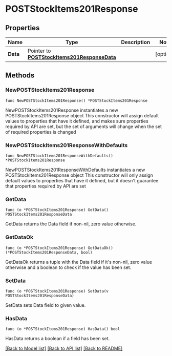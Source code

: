 # POSTStockItems201Response

## Properties

Name | Type | Description | Notes
------------ | ------------- | ------------- | -------------
**Data** | Pointer to [**POSTStockItems201ResponseData**](POSTStockItems201ResponseData.md) |  | [optional] 

## Methods

### NewPOSTStockItems201Response

`func NewPOSTStockItems201Response() *POSTStockItems201Response`

NewPOSTStockItems201Response instantiates a new POSTStockItems201Response object
This constructor will assign default values to properties that have it defined,
and makes sure properties required by API are set, but the set of arguments
will change when the set of required properties is changed

### NewPOSTStockItems201ResponseWithDefaults

`func NewPOSTStockItems201ResponseWithDefaults() *POSTStockItems201Response`

NewPOSTStockItems201ResponseWithDefaults instantiates a new POSTStockItems201Response object
This constructor will only assign default values to properties that have it defined,
but it doesn't guarantee that properties required by API are set

### GetData

`func (o *POSTStockItems201Response) GetData() POSTStockItems201ResponseData`

GetData returns the Data field if non-nil, zero value otherwise.

### GetDataOk

`func (o *POSTStockItems201Response) GetDataOk() (*POSTStockItems201ResponseData, bool)`

GetDataOk returns a tuple with the Data field if it's non-nil, zero value otherwise
and a boolean to check if the value has been set.

### SetData

`func (o *POSTStockItems201Response) SetData(v POSTStockItems201ResponseData)`

SetData sets Data field to given value.

### HasData

`func (o *POSTStockItems201Response) HasData() bool`

HasData returns a boolean if a field has been set.


[[Back to Model list]](../README.md#documentation-for-models) [[Back to API list]](../README.md#documentation-for-api-endpoints) [[Back to README]](../README.md)


